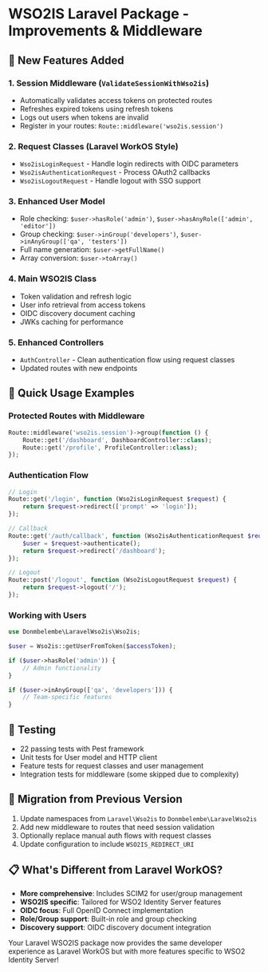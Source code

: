 # WSO2IS Laravel Package - Improvements & Middleware

## 🚀 New Features Added

### 1. **Session Middleware** (`ValidateSessionWithWso2is`)
- Automatically validates access tokens on protected routes
- Refreshes expired tokens using refresh tokens
- Logs out users when tokens are invalid
- Register in your routes: `Route::middleware('wso2is.session')`

### 2. **Request Classes** (Laravel WorkOS Style)
- `Wso2isLoginRequest` - Handle login redirects with OIDC parameters
- `Wso2isAuthenticationRequest` - Process OAuth2 callbacks
- `Wso2isLogoutRequest` - Handle logout with SSO support

### 3. **Enhanced User Model**
- Role checking: `$user->hasRole('admin')`, `$user->hasAnyRole(['admin', 'editor'])`
- Group checking: `$user->inGroup('developers')`, `$user->inAnyGroup(['qa', 'testers'])`
- Full name generation: `$user->getFullName()`
- Array conversion: `$user->toArray()`

### 4. **Main WSO2IS Class**
- Token validation and refresh logic
- User info retrieval from access tokens
- OIDC discovery document caching
- JWKs caching for performance

### 5. **Enhanced Controllers**
- `AuthController` - Clean authentication flow using request classes
- Updated routes with new endpoints

## 📖 Quick Usage Examples

### Protected Routes with Middleware
```php
Route::middleware('wso2is.session')->group(function () {
    Route::get('/dashboard', DashboardController::class);
    Route::get('/profile', ProfileController::class);
});
```

### Authentication Flow
```php
// Login
Route::get('/login', function (Wso2isLoginRequest $request) {
    return $request->redirect(['prompt' => 'login']);
});

// Callback
Route::get('/auth/callback', function (Wso2isAuthenticationRequest $request) {
    $user = $request->authenticate();
    return $request->redirect('/dashboard');
});

// Logout
Route::post('/logout', function (Wso2isLogoutRequest $request) {
    return $request->logout('/');
});
```

### Working with Users
```php
use Donmbelembe\LaravelWso2is\Wso2is;

$user = Wso2is::getUserFromToken($accessToken);

if ($user->hasRole('admin')) {
    // Admin functionality
}

if ($user->inAnyGroup(['qa', 'developers'])) {
    // Team-specific features
}
```

## 🧪 Testing
- 22 passing tests with Pest framework
- Unit tests for User model and HTTP client
- Feature tests for request classes and user management
- Integration tests for middleware (some skipped due to complexity)

## 🔄 Migration from Previous Version
1. Update namespaces from `Laravel\Wso2is` to `Donmbelembe\LaravelWso2is`
2. Add new middleware to routes that need session validation
3. Optionally replace manual auth flows with request classes
4. Update configuration to include `WSO2IS_REDIRECT_URI`

## 📋 What's Different from Laravel WorkOS?
- **More comprehensive**: Includes SCIM2 for user/group management
- **WSO2IS specific**: Tailored for WSO2 Identity Server features  
- **OIDC focus**: Full OpenID Connect implementation
- **Role/Group support**: Built-in role and group checking
- **Discovery support**: OIDC discovery document integration

Your Laravel WSO2IS package now provides the same developer experience as Laravel WorkOS but with more features specific to WSO2 Identity Server!
